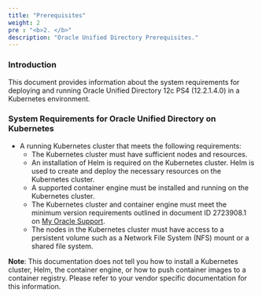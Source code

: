 ```yaml
---
title: "Prerequisites"
weight: 2
pre : "<b>2. </b>"
description: "Oracle Unified Directory Prerequisites."
---
```


### Introduction

This document provides information about the system requirements for deploying and running Oracle Unified Directory 12c PS4 (12.2.1.4.0) in a Kubernetes environment.

### System Requirements for Oracle Unified Directory on Kubernetes

* A running Kubernetes cluster that meets the following requirements:
	* The Kubernetes cluster must have sufficient nodes and resources.
	* An installation of Helm is required on the Kubernetes cluster. Helm is used to create and deploy the necessary resources on the Kubernetes cluster.
	* A supported container engine must be installed and running on the Kubernetes cluster.
    * The Kubernetes cluster and container engine must meet the minimum version requirements outlined in document ID 2723908.1 on [My Oracle Support](https://support.oracle.com).
	* The nodes in the Kubernetes cluster must have access to a persistent volume such as a Network File System (NFS) mount or a shared file system.
	
**Note**: This documentation does not tell you how to install a Kubernetes cluster, Helm, the container engine, or how to push container images to a container registry. 
Please refer to your vendor specific documentation for this information.